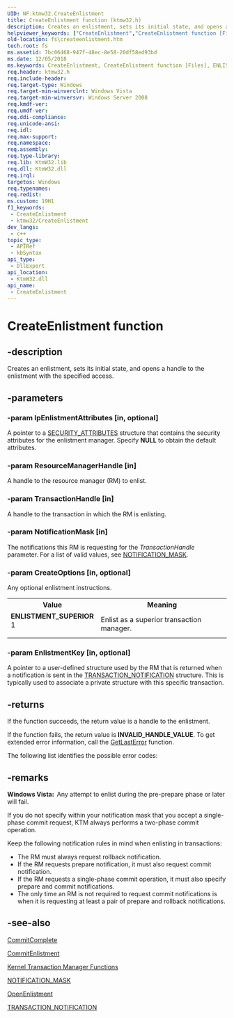 ```yaml
---
UID: NF:ktmw32.CreateEnlistment
title: CreateEnlistment function (ktmw32.h)
description: Creates an enlistment, sets its initial state, and opens a handle to the enlistment with the specified access.
helpviewer_keywords: ["CreateEnlistment","CreateEnlistment function [Files]","ENLISTMENT_SUPERIOR","fs.createenlistment","ktmw32/CreateEnlistment"]
old-location: fs\createenlistment.htm
tech.root: fs
ms.assetid: 7bc06468-947f-48ec-8e58-20df58ed93bd
ms.date: 12/05/2018
ms.keywords: CreateEnlistment, CreateEnlistment function [Files], ENLISTMENT_SUPERIOR, fs.createenlistment, ktmw32/CreateEnlistment
req.header: ktmw32.h
req.include-header: 
req.target-type: Windows
req.target-min-winverclnt: Windows Vista
req.target-min-winversvr: Windows Server 2008
req.kmdf-ver: 
req.umdf-ver: 
req.ddi-compliance: 
req.unicode-ansi: 
req.idl: 
req.max-support: 
req.namespace: 
req.assembly: 
req.type-library: 
req.lib: KtmW32.lib
req.dll: KtmW32.dll
req.irql: 
targetos: Windows
req.typenames: 
req.redist: 
ms.custom: 19H1
f1_keywords:
 - CreateEnlistment
 - ktmw32/CreateEnlistment
dev_langs:
 - c++
topic_type:
 - APIRef
 - kbSyntax
api_type:
 - DllExport
api_location:
 - KtmW32.dll
api_name:
 - CreateEnlistment
---
```


# CreateEnlistment function


## -description

Creates an enlistment, sets its initial state, and opens a handle to the enlistment with the specified 
    access.

## -parameters

### -param lpEnlistmentAttributes [in, optional]

A pointer to a <a href="/windows/win32/api/wtypesbase/ns-wtypesbase-security_attributes">SECURITY_ATTRIBUTES</a> 
      structure that contains the security attributes for the enlistment manager.  Specify 
      <b>NULL</b> to obtain the default attributes.

### -param ResourceManagerHandle [in]

A handle to the resource manager (RM) to enlist.

### -param TransactionHandle [in]

A handle to the transaction in which the RM is enlisting.

### -param NotificationMask [in]

The notifications this RM is requesting for the <i>TransactionHandle</i> parameter. For 
      a list of valid values, see <a href="/windows/desktop/Ktm/notification-mask">NOTIFICATION_MASK</a>.

### -param CreateOptions [in, optional]

Any optional enlistment instructions.

<table>
<tr>
<th>Value</th>
<th>Meaning</th>
</tr>
<tr>
<td width="40%"><a id="ENLISTMENT_SUPERIOR"></a><a id="enlistment_superior"></a><dl>
<dt><b>ENLISTMENT_SUPERIOR</b></dt>
<dt>1</dt>
</dl>
</td>
<td width="60%">
Enlist as a superior transaction manager.

</td>
</tr>
</table>

### -param EnlistmentKey [in, optional]

A pointer to a user-defined structure used by the RM that is returned when a notification is sent in the 
      <a href="/windows/desktop/api/ktmtypes/ns-ktmtypes-transaction_notification">TRANSACTION_NOTIFICATION</a> structure. This is 
      typically used to associate a private structure  with this specific transaction.

## -returns

If the function succeeds, the return value is a handle to the enlistment.
      

If the function fails, the return value is <b>INVALID_HANDLE_VALUE</b>. To get extended 
       error information, call the <a href="/windows/desktop/api/errhandlingapi/nf-errhandlingapi-getlasterror">GetLastError</a> function.

The following list identifies the  possible error codes:

## -remarks

<b>Windows Vista:  </b>Any attempt to enlist during the pre-prepare phase or later will fail.

If you do not specify within your notification mask that you accept a single-phase commit request, KTM always 
    performs a two-phase commit operation.

Keep the following notification rules in mind when enlisting in transactions:

<ul>
<li>The RM must always request rollback notification.</li>
<li>If the RM requests prepare notification, it must also request commit notification.</li>
<li>If the RM requests a single-phase commit operation, it must also specify prepare and commit 
      notifications.</li>
<li>The only time an RM is not required to request commit notifications is when it is requesting at least a 
      pair of prepare and rollback notifications.</li>
</ul>

## -see-also

<a href="/windows/desktop/api/ktmw32/nf-ktmw32-commitcomplete">CommitComplete</a>



<a href="/windows/desktop/api/ktmw32/nf-ktmw32-commitenlistment">CommitEnlistment</a>



<a href="/windows/desktop/Ktm/kernel-transaction-manager-functions">Kernel Transaction Manager Functions</a>



<a href="/windows/desktop/Ktm/notification-mask">NOTIFICATION_MASK</a>



<a href="/windows/desktop/api/ktmw32/nf-ktmw32-openenlistment">OpenEnlistment</a>



<a href="/windows/desktop/api/ktmtypes/ns-ktmtypes-transaction_notification">TRANSACTION_NOTIFICATION</a>